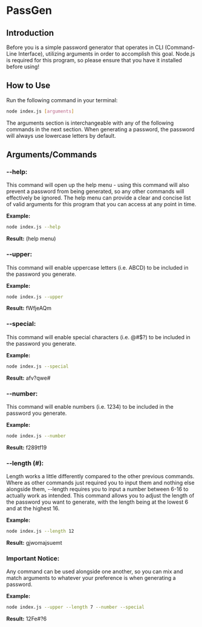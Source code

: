 # PassGen

## Introduction

Before you is a simple password generator that operates in CLI (Command-Line Interface), utilizing arguments in order to accomplish this goal. Node.js is required for this program, so please ensure that you have it installed before using!

## How to Use

Run the following command in your terminal:
```sh
node index.js [arguments]
```

The arguments section is interchangeable with any of the following commands in the next section. When generating a password, the password will always use lowercase letters by default.

## Arguments/Commands

### --help:
This command will open up the help menu - using this command will also prevent a password from being generated, so any other commands will effectively be ignored. The help menu can provide a clear and concise list of valid arguments for this program that you can access at any point in time.

**Example:**
```sh
node index.js --help
```
**Result:** (help menu)

### --upper:
This command will enable uppercase letters (i.e. ABCD) to be included in the password you generate.

**Example:**
```sh
node index.js --upper
```
**Result:** fWfjeAQm

### --special:
This command will enable special characters (i.e. @#$?) to be included in the password you generate.

**Example:**
```sh
node index.js --special
```
**Result:** afv?qwe#

### --number:
This command will enable numbers (i.e. 1234) to be included in the password you generate.

**Example:**
```sh
node index.js --number
```
**Result:** f289tf19

### --length (#):
Length works a little differently compared to the other previous commands. Where as other commands just required you to input them and nothing else alongside them, --length requires you to input a number between 6-16 to actually work as intended. This command allows you to adjust the length of the password you want to generate, with the length being at the lowest 6 and at the highest 16.

**Example:**
```sh
node index.js --length 12
```
**Result:** gjwomajsuemt

### Important Notice:
Any command can be used alongside one another, so you can mix and match arguments to whatever your preference is when generating a password.

**Example:**
```sh
node index.js --upper --length 7 --number --special
```

**Result:** 12Fe#?6